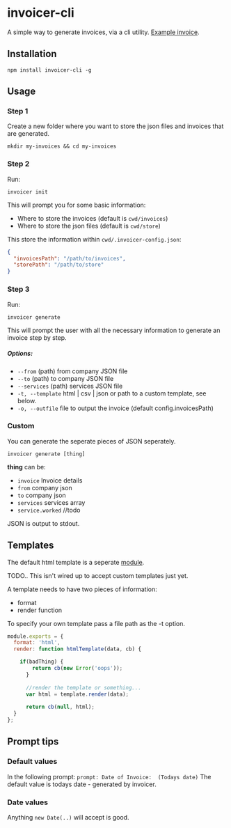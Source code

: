 # invoicer-cli

A simple way to generate invoices, via a cli utility. [Example invoice](https://www.npmjs.com/package/invoicer-html-template).

## Installation

`npm install invoicer-cli -g`

## Usage

### Step 1

Create a new folder where you want to store the json files and invoices that are generated.

`mkdir my-invoices && cd my-invoices`

### Step 2

Run:

`invoicer init`

This will prompt you for some basic information:

- Where to store the invoices (default is `cwd/invoices`)
- Where to store the json files (default is `cwd/store`)

This store the information within `cwd/.invoicer-config.json`:

```json
{
  "invoicesPath": "/path/to/invoices",
  "storePath": "/path/to/store"
}
```

### Step 3

Run:

`invoicer generate`

This will prompt the user with all the necessary information to generate an invoice step by step.

##### Options:

- `--from` (path) from company JSON file 
- `--to` (path) to company JSON file
- `--services` (path) services JSON file
- `-t, --template` html | csv | json or path to a custom template, see below. 
- `-o, --outfile` file to output the invoice (default config.invoicesPath)


### Custom

You can generate the seperate pieces of JSON seperately.

`invoicer generate [thing]`

**thing** can be:

- `invoice` Invoice details
- `from` company json
- `to` company json
- `services` services array
- `service.worked` //todo

JSON is output to stdout.

## Templates

The default html template is a seperate [module](https://www.npmjs.com/package/invoicer-html-template).

TODO.. This isn't wired up to accept custom templates just yet.

A template needs to have two pieces of information:

 - format
 - render function

To specify your own template pass a file path as the -t option.

```js
module.exports = {
  format: 'html',
  render: function htmlTemplate(data, cb) {

    if(badThing) {
        return cb(new Error('oops'));
      }
      
      //render the template or something...
      var html = template.render(data);
      
      return cb(null, html);
  }
};
```

## Prompt tips

### Default values

In the following prompt:
`prompt: Date of Invoice:  (Todays date)`
The default value is todays date - generated by invoicer.

### Date values
Anything `new Date(..)` will accept is good.


